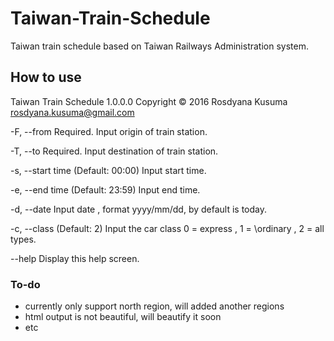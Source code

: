 # Taiwan-Train-Schedule
Taiwan train schedule based on Taiwan Railways Administration system.

## How to use
Taiwan Train Schedule 1.0.0.0
Copyright © 2016 Rosdyana Kusuma <rosdyana.kusuma@gmail.com>

  \-F, --from          Required. Input origin of train station.

  \-T, --to            Required. Input destination of train station.

  \-s, --start time    (Default: 00:00) Input start time.

  \-e, --end time      (Default: 23:59) Input end time.

  \-d, --date          Input date , format yyyy/mm/dd, by default is today.

  \-c, --class         (Default: 2) Input the car class  0 = express , 1 =
                      \ordinary , 2 = all types.

  \--help              Display this help screen.
  
  ### To-do
  - currently only support north region, will added another regions
  - html output is not beautiful, will beautify it soon
  - etc
